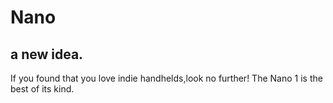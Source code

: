 # Nano
## a new idea.
If you found that you love indie handhelds,look no further!
The Nano 1 is the best of its kind.
